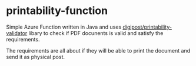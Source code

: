 # printability-function

Simple Azure Function written in Java and uses [digipost/printability-validator](https://github.com/digipost/printability-validator) libary to check if PDF docunents is valid and satisfy the requirements.

The requirements are all about if they will be able to print the document and send it as physical post.